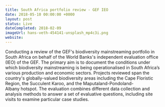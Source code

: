 ```yaml
---
title: South Africa portfolio review - GEF IEO
date: 2018-05-10 00:00:00 +0000
layout: post
status: Live
dateCompleted: 2018-02-09
imageUrl: hans-veth-454141-unsplash_mp4c3i.png
website: 
---
```


Conducting a review of the GEF's biodiversity mainstreaming portfolio in South Africa on behalf of the World Banks's independent evaluation office (IEO) of the GEF. The primary aim is to document the conditions under which biodiversity mainstreaming is being operationalised in South Africa’s various production and economic sectors. Projects reviewed span the country's globally-valued biodiversity areas including the Cape Floristic Region, the Succulent Karoo, and the Maputaland-Pondoland-Albany hotspot. The evaluation combines different data collection and analysis methods to answer a set of evaluative questions, including site visits to examine particular case studies. 
